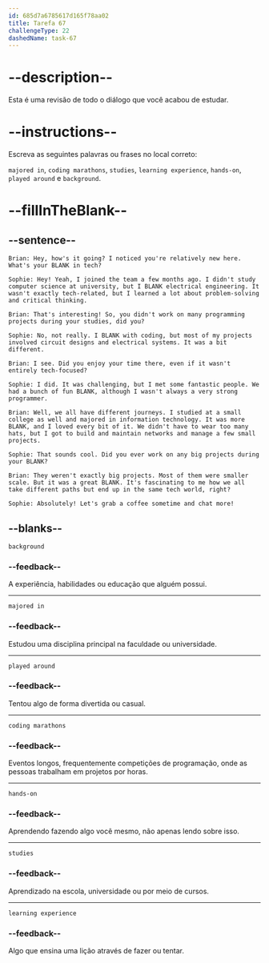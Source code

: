 ```yaml
---
id: 685d7a6785617d165f78aa02
title: Tarefa 67
challengeType: 22
dashedName: task-67
---
```


<!-- REVIEW -->

# --description--

Esta é uma revisão de todo o diálogo que você acabou de estudar.

# --instructions--

Escreva as seguintes palavras ou frases no local correto:

`majored in`, `coding marathons`, `studies`, `learning experience`, `hands-on`, `played around` e `background`.

# --fillInTheBlank--

## --sentence--

`Brian: Hey, how's it going? I noticed you're relatively new here. What's your BLANK in tech?`

`Sophie: Hey! Yeah, I joined the team a few months ago. I didn't study computer science at university, but I BLANK electrical engineering. It wasn't exactly tech-related, but I learned a lot about problem-solving and critical thinking.`

`Brian: That's interesting! So, you didn't work on many programming projects during your studies, did you?`

`Sophie: No, not really. I BLANK with coding, but most of my projects involved circuit designs and electrical systems. It was a bit different.`

`Brian: I see. Did you enjoy your time there, even if it wasn't entirely tech-focused?`

`Sophie: I did. It was challenging, but I met some fantastic people. We had a bunch of fun BLANK, although I wasn't always a very strong programmer.`

`Brian: Well, we all have different journeys. I studied at a small college as well and majored in information technology. It was more BLANK, and I loved every bit of it. We didn't have to wear too many hats, but I got to build and maintain networks and manage a few small projects.`

`Sophie: That sounds cool. Did you ever work on any big projects during your BLANK?`

`Brian: They weren't exactly big projects. Most of them were smaller scale. But it was a great BLANK. It's fascinating to me how we all take different paths but end up in the same tech world, right?`

`Sophie: Absolutely! Let's grab a coffee sometime and chat more!`

## --blanks--

`background`

### --feedback--

A experiência, habilidades ou educação que alguém possui.

---

`majored in`

### --feedback--

Estudou uma disciplina principal na faculdade ou universidade.

---

`played around`

### --feedback--

Tentou algo de forma divertida ou casual.

---

`coding marathons`

### --feedback--

Eventos longos, frequentemente competições de programação, onde as pessoas trabalham em projetos por horas.

---

`hands-on`

### --feedback--

Aprendendo fazendo algo você mesmo, não apenas lendo sobre isso.

---

`studies`

### --feedback--

Aprendizado na escola, universidade ou por meio de cursos.

---

`learning experience`

### --feedback--

Algo que ensina uma lição através de fazer ou tentar.
